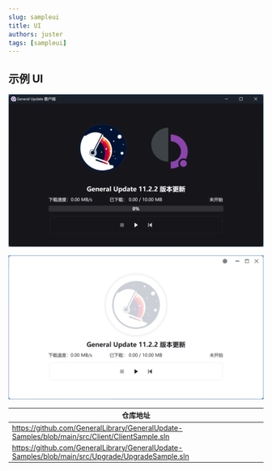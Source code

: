 ```yaml
---
slug: sampleui
title: UI
authors: juster
tags: [sampleui]
---
```


## 示例 UI

![](imgs\sampleclient.png)

![](imgs\sampleupgrade.png)



| 仓库地址                                                     |
| ------------------------------------------------------------ |
| https://github.com/GeneralLibrary/GeneralUpdate-Samples/blob/main/src/Client/ClientSample.sln |
| https://github.com/GeneralLibrary/GeneralUpdate-Samples/blob/main/src/Upgrade/UpgradeSample.sln |

